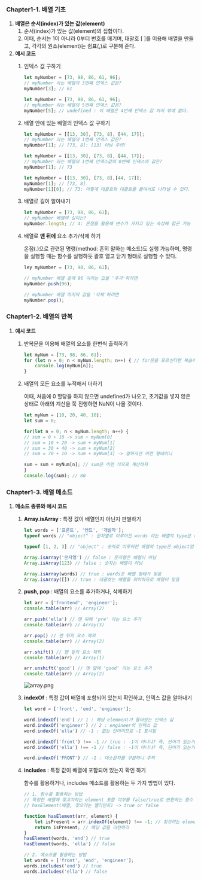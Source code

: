 ### ****Chapter1-1. 배열 기초****

1. **배열은 순서(index)가 있는 값(element)**
    1. 순서(index)가 있는 값(element)의 집합이다.
    2. 이때, 순서는 1이 아니라 0부터 번호를 매기며, 대괄호 [ ]를 이용해 배열을 만들고, 각각의 원소(element)는 쉼표(,)로 구분해 준다.
2. **예시 코드**
    1. 인덱스 값 구하기
        
        ```jsx
        let myNumber = [73, 98, 86, 61, 96];
        // myNumber 라는 배열의 3번째 인덱스 값은?
        myNumber[3]; // 61
        
        let myNumber = [73, 98, 86, 61, 96];
        // myNumber 라는 배열의 5번째 인덱스 값은?
        myNumber[5]; // undefined : 이 배열은 4번째 인덱스 값 까지 밖에 없다.
        ```
        
    2. 배열 안에 있는 배열의 인덱스 값 구하기
        
        ```jsx
        let myNumber = [[13, 30], [73, 8], [44, 17]];
        // myNumber 라는 배열의 1번째 인덱스 값은?
        myNumber[1]; // [73, 8]: [13] 아님 주의!
        
        let myNumber = [[13, 30], [73, 8], [44, 17]];
        // myNumber 라는 배열의 1번째 인덱스값의 0번째 인덱스의 값은?
        myNumber[1]; // 73
        
        let myNumber = [[13, 30], [73, 8],[44, 17]]; 
        myNumber[1]; // [73, 8]
        myNumber[1][0]; // 73: 이렇게 대괄호와 대괄호를 붙여서도 나타낼 수 있다.
        ```
        
    3. 배열로 길이 알아내기
        
        ```jsx
        let myNumber = [73, 98, 86, 61];
        // myNumber 배열의 길이는?
        myNumber.length; // 4: 온점을 활용해 변수가 가지고 있는 속성에 접근 가능
        ```
        
    4. 배열로 **맨 뒤에** 요소 추가/삭제 하기
        
        온점(.)으로 관련된 명령(method: 흔히 말하는 메소드)도 실행 가능하며, 명령을 실행할 때는 함수를 실행하듯 괄호 열고 닫기 형태로 실행할 수 있다.
        
        ```jsx
        ley myNumber = [73, 98, 86, 61];
        
        // myNumber 배열 끝에 96 이라는 값을 '추가'하려면
        myNumber.push(96); 
        
        // myNumber 배열 마지막 값을 '삭제'하려면
        myNumber.pop();
        ```
        

### ****Chapter1-2. 배열의 반복****

1. **예시 코드**
    1. 반복문을 이용해 배열의 요소를 한번씩 출력하기
        
        ```jsx
        let myNum = [73, 98, 86, 61];
        for (let n = 0; n < myNum.length; n++) { // for문을 모르신다면 복습하고 오시라..
        	console.log(myNum[n]);
        }
        ```
        
    2. 배열의 모든 요소를 누적해서 더하기
        
        이때, 처음에 0 할당을 하지 않으면 undefined가 나오고, 초기값을 넣지 않은 상태로 아래의 계산을 쭉 진행하면 NaN이 나올 것이다.
        
        ```jsx
        let myNum = [10, 20, 40, 10];
        let sum = 0; 
        
        for(let n = 0; n < myNum.length; n++) {
        // sum = 0 + 10 -> sum + myNum[0]
        // sum = 10 + 20 -> sum + myNum[1]
        // sum = 30 + 40 -> sum + myNum[2]
        // sum = 70 + 10 -> sum + myNum[3] -> 말하자면 이런 형태이니
        
        sum = sum + myNum[n]; // sum은 이런 식으로 계산하자
        }
        console.log(sum); // 80
        ```
        

### ****Chapter1-3. 배열 메소드****

1. **메소드 종류와 예시 코드**
    1. **Array.isArray** : 특정 값이 배열인지 아닌지 판별하기
        
        ```jsx
        let words = ['프론트', '엔드', '개발자'];
        typeof words // "object" : 문자열로 이루어진 words 라는 배열의 type은 object임
        
        typeof [1, 2, 3] // "object" : 숫자로 이루어진 배열의 type은 object임
        
        Array.isArray('문자열') // false : 문자열은 배열이 아님
        Array.isArray(123) // false : 숫자는 배열이 아님
        
        Array.isArray(words) // true : words은 배열 형태가 맞음
        Array.isArray([]) // true : 대괄호는 배열을 의미하므로 배열이 맞음
        ```
        
    2. **push, pop** : 배열의 요소를 추가하거나, 삭제하기
        
        ```jsx
        let arr = ['frontend', 'engineer'];
        console.table(arr) // Array(2)
        
        arr.push('ella') // 맨 뒤에 'pre' 라는 요소 추가
        console.table(arr) // Array(3)
        
        arr.pop() // 맨 뒤의 요소 제외
        console.table(arr) // Array(2)
        
        arr.shift() // 맨 앞의 요소 제외
        console.table(arr) // Array(1)
        
        arr.unshift('good') // 맨 앞에 'good' 라는 요소 추가
        console.table(arr) // Array(2)
        ```
        
        ![array.png](https://s3-us-west-2.amazonaws.com/secure.notion-static.com/e05bb1f0-2bad-4295-a8f1-fc6438c9c56f/array.png)
        
    3. **indexOf** : 특정 값이 배열에 포함되어 있는지 확인하고, 인덱스 값을 알아내기
        
        ```jsx
        let word = ['front', 'end', 'engineer'];
        
        word.indexOf('end') // 1 : 해당 elemment가 들어있는 인덱스 값
        word.indexOf('engineer') // 2 : engineer의 인덱스 값
        word.indexOf('ella') // -1 : 없는 단어이므로 -1 표시됨
        
        word.indexOf('front') !== -1 // true : -1이 아니냐? 즉, 단어가 있는거 맞냐? -> 있다(true)
        word.indexOf('ella') !== -1 // false : -1이 아니냐? 즉, 단어가 있는거 맞냐? -> 없다(false)
        
        word.indexOf('FRONT') // -1 : 대소문자를 구분하니 주의
        ```
        
    4. **includes** : 특정 값이 배열에 포함되어 있는지 확인 하기
        
        함수를 활용하거나, includes 메소드를 활용하는 두 가지 방법이 있다.
        
        ```jsx
        // 1. 함수를 활용하는 방법
        // 특정한 배열에 찾고자하는 element 포함 여부를 false/true로 반환하는 함수
        // hasElement(배열, 찾으려는 엘리먼트) -> true or false
        
        function hasElement(arr, element) {
        	let isPresent = arr.indexOf(element) !== -1; // 찾으려는 element가 있다면 (= 없지 않다면)
        	return isPresent; // 해당 값을 리턴하라
        }
        hasElement(words, 'end') // true
        hasElement(words, 'ella') // false
        
        // 2. 메소드를 활용하는 방법
        let words = ['front', 'end', 'engineer'];
        words.includes('end') // true
        words.includes('ella') // false
        ```